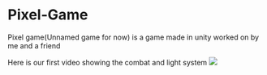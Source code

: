 # Pixel-Game
Pixel game(Unnamed game for now) is a game made in unity worked on by me and a friend


Here is our first video showing the combat and light system
![](https://media.giphy.com/media/EPmwemqvg3B4mwJzCR/giphy.gif)
